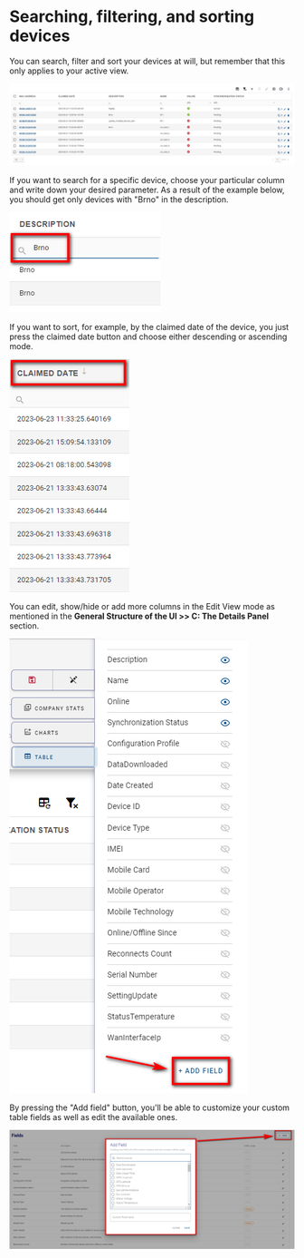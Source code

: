 # Searching, filtering, and sorting devices

You can search, filter and sort your devices at will, but remember that this only applies to your active view.

![filter_dashboard](./filter_dashboard.png)

If you want to search for a specific device, choose your particular column and write down your desired parameter. As a result of the example below, you should get only devices with "Brno" in the description.

![search_result](./search_result.png)

If you want to sort, for example, by the claimed date of the device, you just press the claimed date button and choose either descending or ascending mode.

![descending_filter](./descending_filter.png)

You can edit, show/hide or add more columns in the Edit View mode as mentioned in the **General Structure of the UI >> C: The Details Panel** section.

![filter_tables](./filter_tables.png)

By pressing the "Add field" button, you'll be able to customize your custom table fields as well as edit the available ones.  

![add_tablefields](./add_tablefields.png)